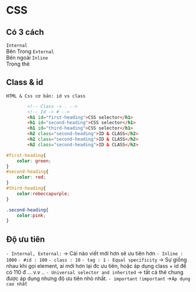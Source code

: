 # CSS
## Có 3 cách
`Internal`  
    Bên Trong
`External`   
    Bên ngoài
`Inline`  
    Trong thẻ  
## Class & id
`HTML & Css cơ bản: id vs class`
```html
        <!-- Class -> . -->
        <!-- Id -> # -->
        <h1 id="first-heading">CSS selector</h1>
        <h1 id="second-heading">CSS selector</h1>
        <h1 id="third-heading">CSS selector</h1>
        <h2 class="second-heading">ID & CLASS</h2>
        <h2 class="second-heading">ID & CLASS</h2>
        <h2 class="second-heading">ID & CLASS</h2>
```
```css
#first-heading{
    color: green;
}
#second-heading{
    color: red;
}
#third-heading{
    color:rebeccapurple;
}

.second-heading{
    color:pink;
}
```
## Độ ưu tiên
`- Internal, External:`
-> Cái nào viết mới hơn sẽ ưu tiên hơn
`- Inline : 1000`
`- #id : 100`
`- class : 10`
`- tag : 1`
`- Equal specificity`
-> Sự giống nhau khi gọi element, ai mới hơn lại đc ưu tiên, hoặc áp dụng class + id để có 110 đ ... v.v ..
`- Universal selector and inherited`
-> tất cả thẻ chung được áp dụng nhưng độ ưu tiên nhỏ nhất.
`- important`
        `!important`
            ->`Áp dụng cao nhất`